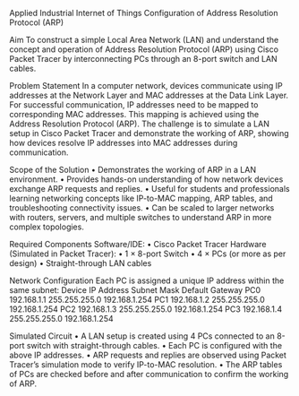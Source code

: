 Applied Industrial Internet of Things
Configuration of Address Resolution Protocol (ARP)

Aim
To construct a simple Local Area Network (LAN) and understand the concept and operation of Address Resolution Protocol (ARP) using Cisco Packet Tracer by interconnecting PCs through an 8-port switch and LAN cables.

Problem Statement
In a computer network, devices communicate using IP addresses at the Network Layer and MAC addresses at the Data Link Layer. For successful communication, IP addresses need to be mapped to corresponding MAC addresses. This mapping is achieved using the Address Resolution Protocol (ARP).
The challenge is to simulate a LAN setup in Cisco Packet Tracer and demonstrate the working of ARP, showing how devices resolve IP addresses into MAC addresses during communication.

Scope of the Solution
•	Demonstrates the working of ARP in a LAN environment.
•	Provides hands-on understanding of how network devices exchange ARP requests and replies.
•	Useful for students and professionals learning networking concepts like IP-to-MAC mapping, ARP tables, and troubleshooting connectivity issues.
•	Can be scaled to larger networks with routers, servers, and multiple switches to understand ARP in more complex topologies.

Required Components
Software/IDE:
•	Cisco Packet Tracer
Hardware (Simulated in Packet Tracer):
•	1 × 8-port Switch
•	4 × PCs (or more as per design)
•	Straight-through LAN cables

Network Configuration
Each PC is assigned a unique IP address within the same subnet:
Device	IP Address	Subnet Mask	Default Gateway
PC0	192.168.1.1	255.255.255.0	192.168.1.254
PC1	192.168.1.2	255.255.255.0	192.168.1.254
PC2	192.168.1.3	255.255.255.0	192.168.1.254
PC3	192.168.1.4	255.255.255.0	192.168.1.254

Simulated Circuit
•	A LAN setup is created using 4 PCs connected to an 8-port switch with straight-through cables.
•	Each PC is configured with the above IP addresses.
•	ARP requests and replies are observed using Packet Tracer’s simulation mode to verify IP-to-MAC resolution.
•	The ARP tables of PCs are checked before and after communication to confirm the working of ARP.

 
